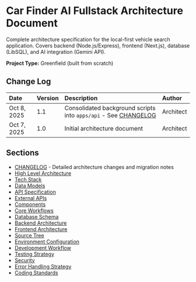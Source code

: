# Car Finder AI Fullstack Architecture Document

Complete architecture specification for the local-first vehicle search application. Covers backend (Node.js/Express), frontend (Next.js), database (LibSQL), and AI integration (Gemini API).

**Project Type:** Greenfield (built from scratch)

## Change Log

| Date | Version | Description | Author |
|:-----|:--------|:------------|:-------|
| Oct 8, 2025 | 1.1 | Consolidated background scripts into `apps/api` - See [CHANGELOG](./CHANGELOG.md) | Architect |
| Oct 7, 2025 | 1.0 | Initial architecture document | Architect |

## Sections
- [CHANGELOG](./CHANGELOG.md) - Detailed architecture changes and migration notes
- [High Level Architecture](./high-level-architecture.md)
- [Tech Stack](./tech-stack.md)
- [Data Models](./data-models.md)
- [API Specification](./api-specification.md)
- [External APIs](./external-apis.md)
- [Components](./components.md)
- [Core Workflows](./core-workflows.md)
- [Database Schema](./database-schema.md)
- [Backend Architecture](./backend-architecture.md)
- [Frontend Architecture](./frontend-architecture.md)
- [Source Tree](./source-tree.md)
- [Environment Configuration](./environment-configuration.md)
- [Development Workflow](./development-workflow.md)
- [Testing Strategy](./testing-strategy.md)
- [Security](./security.md)
- [Error Handling Strategy](./error-handling-strategy.md)
- [Coding Standards](./coding-standards.md)

